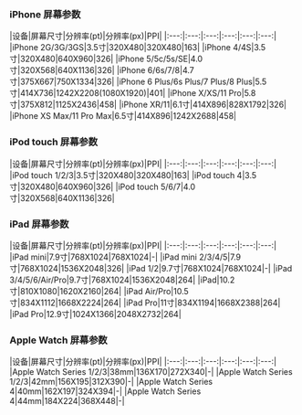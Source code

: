 ### iPhone 屏幕参数
|设备|屏幕尺寸|分辨率(pt)|分辨率(px)|PPI|
|:---:|:---:|:---:|:---:|:---:|:---:|
|iPhone 2G/3G/3GS|3.5寸|320X480|320X480|163|
|iPhone 4/4S|3.5寸|320X480|640X960|326|
|iPhone 5/5c/5s/SE|4.0寸|320X568|640X1136|326|
|iPhone 6/6s/7/8|4.7寸|375X667|750X1334|326|
|iPhone 6 Plus/6s Plus/7 Plus/8 Plus|5.5寸|414X736|1242X2208(1080X1920)|401|
|iPhone X/XS/11 Pro|5.8寸|375X812|1125X2436|458|
|iPhone XR/11|6.1寸|414X896|828X1792|326|
|iPhone XS Max/11 Pro Max|6.5寸|414X896|1242X2688|458|

### iPod touch 屏幕参数
|设备|屏幕尺寸|分辨率(pt)|分辨率(px)|PPI|
|:---:|:---:|:---:|:---:|:---:|:---:|
|iPod touch 1/2/3|3.5寸|320X480|320X480|163|
|iPod touch 4|3.5寸|320X480|640X960|326|
|iPod touch 5/6/7|4.0寸|320X568|640X1136|326|

### iPad 屏幕参数
|设备|屏幕尺寸|分辨率(pt)|分辨率(px)|PPI|
|:---:|:---:|:---:|:---:|:---:|:---:|
|iPad mini|7.9寸|768X1024|768X1024|-|
|iPad mini 2/3/4/5|7.9寸|768X1024|1536X2048|326|
|iPad 1/2|9.7寸|768X1024|768X1024|-|
|iPad 3/4/5/6/Air/Pro|9.7寸|768X1024|1536X2048|264|
|iPad|10.2寸|810X1080|1620X2160|264|
|iPad Air/Pro|10.5寸|834X1112|1668X2224|264|
|iPad Pro|11寸|834X1194|1668X2388|264|
|iPad Pro|12.9寸|1024X1366|2048X2732|264|


### Apple Watch 屏幕参数
|设备|屏幕尺寸|分辨率(pt)|分辨率(px)|PPI|
|:---:|:---:|:---:|:---:|:---:|:---:|
|Apple Watch Series 1/2/3|38mm|136X170|272X340|-|
|Apple Watch Series 1/2/3|42mm|156X195|312X390|-|
|Apple Watch Series 4|40mm|162X197|324X394|-|
|Apple Watch Series 4|44mm|184X224|368X448|-|
